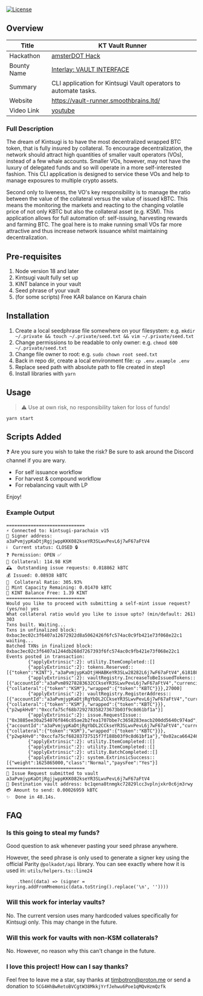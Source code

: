 [![License](https://img.shields.io/badge/License-Apache_2.0-blue.svg)](https://opensource.org/licenses/Apache-2.0)

## Overview
|Title| KT Vault Runner|
|------|---------|
|Hackathon|[amsterDOT Hack](https://dorahacks.io/hackathon/22/detail)|
|Bounty Name|[Interlay: VAULT INTERFACE](https://github.com/interlay/bounties/issues/1) |
|Summary| CLI application for Kintsugi Vault operators to automate tasks.|
|Website| https://vault-runner.smoothbrains.ltd/ |
|Video Link| [youtube](http://www.youtube.com)|

### Full Description
The dream of Kintsugi is to have the most decentralized wrapped BTC token, that is fully insured by collateral. 
To encourage decentralization, the network should attract high quantities of smaller vault operators (VOs), instead of a few whale accounts. 
Smaller VOs, however, may not have the luxury of delegated funds and so will operate in a more self-interested fashion. 
This CLI application is designed to service these VOs and help to manage exposures to multiple crypto assets.

Second only to liveness, the VO's key responsibility is to manage the ratio between the value of the collateral versus the value of issued kBTC. 
This means the monitoring the markets and reacting to the changing volatile price of not only KBTC but also the collateral asset (e.g. KSM).
This application allows for full automation of: self-issuing, harvesting rewards and farming BTC. 
The goal here is to make running small VOs far more attractive and thus increase network issuance whilst maintaining decentralization.


## Pre-requisites
1. Node version 18 and later
2. Kintsugi vault fully set up
3. KINT balance in your vault
4. Seed phrase of your vault
5. (for some scripts) Free KAR balance on Karura chain

## Installation
1. Create a local seedphrase file somewhere on your filesystem: e.g. `mkdir ~/.private && touch ~/.private/seed.txt && vim ~/.private/seed.txt`
2. Change permissions to be readable to only owner: e.g. `chmod 600 ~/.private/seed.txt`
3. Change file owner to root: e.g. `sudo chown root seed.txt`
4. Back in repo dir, create a local environment file: `cp .env.example .env`
5. Replace seed path with absolute path to file created in step1
6. Install libraries with `yarn`

## Usage
> :warning: Use at own risk, no responsibility taken for loss of funds!

```
yarn start
```

## Scripts Added
:question: Are you sure you wish to take the risk? Be sure to ask around the Discord channel if you are wary.

- For self issuance workflow
- For harvest & compound workflow
- For rebalancing vault with LP
<!-- - For targetted premium redeems: *COMING SOON* -->

Enjoy!

### Example Output
```
=============================
⚡️ Connected to: kintsugi-parachain v15
🔑 Signer address: a3aPvmjypKaDtjRgjjwppKKK082kseYR3SLwvPevL6j7wF67aFtV4
ℹ️  Current status: CLOSED 🔒
❓ Permission: OPEN ✅
🐤 Collateral: 114.98 KSM
🕰  Outstanding issue requests: 0.018862 kBTC
💰 Issued: 0.08938 kBTC
🤌  Collateral Ratio: 305.93%
🌱 Mint Capacity Remaining: 0.01470 kBTC
💸 KINT Balance Free: 1.39 KINT
=============================
Would you like to proceed with submitting a self-mint issue request? (yes/no) yes
What collateral ratio would you like to issue upto? (min/default: 261) 303
Txns built. Waiting...
Txns in unfinalized block: 0xbac3ec02c3f6407a12672922d8a5062426f6fc574ac0c9fb421e73f068e22c1 waiting...
Batched TXNs in finalized block: 0xbac3ec02c3f6407a1244db268d7267393f6fc574ac0c9fb421e73f068e22c1
Events posted in transaction:
        {"applyExtrinsic":2}: utility.ItemCompleted::[]
        {"applyExtrinsic":2}: tokens.Reserved::[{"token":"KINT"},"a3aPvmjypKaDtjHHABKeYR3SLw28282L6j7wF67aFtV4",61818848]
        {"applyExtrinsic":2}: vaultRegistry.IncreaseToBeIssuedTokens::[{"accountId":"a3aPvm89278283632CCkseYR3SLwvPevL6j7wF67aFtV4","currencies":{"collateral":{"token":"KSM"},"wrapped":{"token":"KBTC"}}},27000]
        {"applyExtrinsic":2}: vaultRegistry.RegisterAddress::[{"accountId":"a3aPvmjypKaDtjRgYbDL2CCkseYR3SLwvPevL6j7wF67aFtV4","currencies":{"collateral":{"token":"KSM"},"wrapped":{"token":"KBTC"}}},{"p2wpkHv0":"0xccfa75cf68b729278358273673b03f9c8d61bf1a"}]
        {"applyExtrinsic":2}: issue.RequestIssue::["0x3885ee30a254076f846c85ae2b2fea1707bbe7c3658283eacb200dd5640c974ad","a3aPvmjypKaDtjRgYbDL2CCkseYR3SLwvPevL6j7wF67aFtV4",26959,41,61818848,{"accountId":"a3aPvmjypKaDtjRgYbDL2CCkseYR3SLwvPevL6j7wF67aFtV4","currencies":{"collateral":{"token":"KSM"},"wrapped":{"token":"KBTC"}}},{"p2wpkHv0":"0xccfa75cf68283737515f7f188b03f9c8d61bf1a"},"0x02aca66424646b34d160257929382951b4cfcaed45fe19549c11256a15fa58839b"]
        {"applyExtrinsic":2}: utility.ItemCompleted::[]
        {"applyExtrinsic":2}: utility.ItemCompleted::[]
        {"applyExtrinsic":2}: utility.BatchCompleted::[]
        {"applyExtrinsic":2}: system.ExtrinsicSuccess::[{"weight":1625865000,"class":"Normal","paysFee":"Yes"}]
=============================
🔏 Issue Request submitted to vault a3aPvmjypKaDtjRgjjwppKKK082kseYR3SLwvPevL6j7wF67aFtV4
🔏 Destination vault address: bc1qena8tnmgkc72829lcc3vplnjxkr0c6jm3rwy
💳 Amount to send: 0.00026959 kBTC
✨  Done in 48.14s.
```

## FAQ
### Is this going to steal my funds?
Good question to ask whenever pasting your seed phrase anywhere. 

However, the seed phrase is only used to generate a signer key using the official Parity `@polkadot/api` library. 
You can see exactly where how it is used in: `utils/helpers.ts::line24`
```
    .then((data) => (signer = keyring.addFromMnemonic(data.toString().replace('\n', ''))))
```

### Will this work for interlay vaults?
No. The current version uses many hardcoded values specifically for Kintsugi only. This may change in the future.

### Will this work for vaults with non-KSM collaterals?
No. However, no reason why this can't change in the future.

### I love this project! How can I say thanks?
Feel free to leave me a star, say thanks at timbotron@proton.me or send a donation to `5CG4HhBwRetoBVCgtW38MkkjYrfJehwu6Poe1qMQvHzmQzfk`

